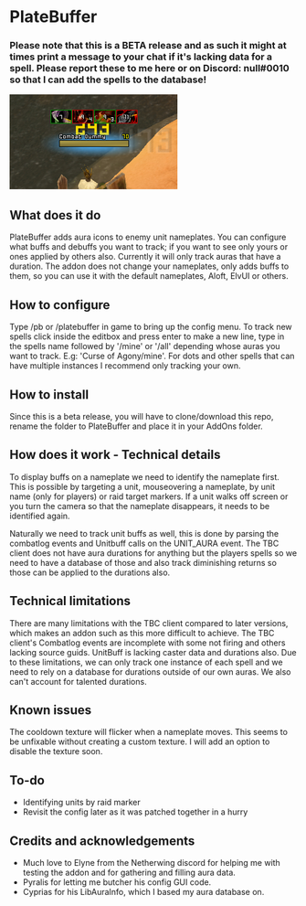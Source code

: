 # PlateBuffer

### Please note that this is a BETA release and as such it might at times print a message to your chat if it's lacking data for a spell. Please report these to me here or on Discord: null#0010 so that I can add the spells to the database!

![Screenshot](PlateBuffer.png)

## What does it do

PlateBuffer adds aura icons to enemy unit nameplates. You can configure what buffs and debuffs you want to track; if you want to see only yours or ones applied by others also. Currently it will only track auras that have a duration. The addon does not change your nameplates, only adds buffs to them, so you can use it with the default nameplates, Aloft, ElvUI or others.

## How to configure

Type /pb or /platebuffer in game to bring up the config menu. To track new spells click inside the editbox and press enter to make a new line, type in the spells name followed by '/mine' or '/all' depending whose auras you want to track. E.g: 'Curse of Agony/mine'. For dots and other spells that can have multiple instances I recommend only tracking your own.

## How to install

Since this is a beta release, you will have to clone/download this repo, rename the folder to PlateBuffer and place it in your AddOns folder.

## How does it work - Technical details

To display buffs on a nameplate we need to identify the nameplate first. This is possible by targeting a unit, mouseovering a nameplate, by unit name (only for players) or raid target markers. If a unit walks off screen or you turn the camera so that the nameplate disappears, it needs to be identified again.

Naturally we need to track unit buffs as well, this is done by parsing the combatlog events and Unitbuff calls on the UNIT_AURA event. The TBC client does not have aura durations for anything but the players spells so we need to have a database of those and also track diminishing returns so those can be applied to the durations also.

## Technical limitations

There are many limitations with the TBC client compared to later versions, which makes an addon such as this more difficult to achieve. The TBC client's Combatlog events are incomplete with some not firing and others lacking source guids. UnitBuff is lacking caster data and durations also. Due to these limitations, we can only track one instance of each spell and we need to rely on a database for durations outside of our own auras. We also can't account for talented durations.

## Known issues

The cooldown texture will flicker when a nameplate moves. This seems to be unfixable without creating a custom texture. I will add an option to disable the texture soon.

## To-do

* Identifying units by raid marker
* Revisit the config later as it was patched together in a hurry

## Credits and acknowledgements

* Much love to Elyne from the Netherwing discord for helping me with testing the addon and for gathering and filling aura data.
* Pyralis for letting me butcher his config GUI code.
* Cyprias for his LibAuraInfo, which I based my aura database on.
